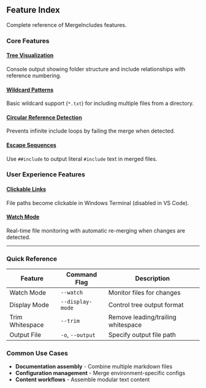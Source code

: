 ## Feature Index

Complete reference of MergeIncludes features.

### Core Features

#### [Tree Visualization](./tree-visualization.md)
Console output showing folder structure and include relationships with reference numbering.

#### [Wildcard Patterns](./wildcard-patterns.md)  
Basic wildcard support (`*.txt`) for including multiple files from a directory.

#### [Circular Reference Detection](./circular-reference-detection.md)
Prevents infinite include loops by failing the merge when detected.

#### [Escape Sequences](./escape-sequences.md)
Use `##include` to output literal `#include` text in merged files.

### User Experience Features

#### [Clickable Links](./clickable-links.md)
File paths become clickable in Windows Terminal (disabled in VS Code).

#### [Watch Mode](./watch-mode.md)
Real-time file monitoring with automatic re-merging when changes are detected.

---

### Quick Reference

| Feature | Command Flag | Description |
|---------|--------------|-------------|
| Watch Mode | `--watch` | Monitor files for changes |
| Display Mode | `--display-mode` | Control tree output format |
| Trim Whitespace | `--trim` | Remove leading/trailing whitespace |
| Output File | `-o`, `--output` | Specify output file path |

### Common Use Cases

- **Documentation assembly** - Combine multiple markdown files
- **Configuration management** - Merge environment-specific configs  
- **Content workflows** - Assemble modular text content
